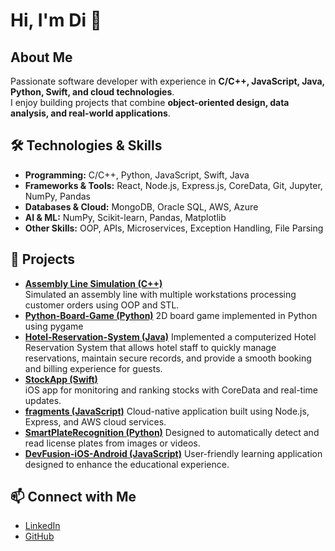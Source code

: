 # Hi, I'm Di 👋

## About Me
Passionate software developer with experience in **C/C++, JavaScript, Java, Python, Swift, and cloud technologies**.  
I enjoy building projects that combine **object-oriented design, data analysis, and real-world applications**.

## 🛠 Technologies & Skills
- **Programming:** C/C++, Python, JavaScript, Swift, Java  
- **Frameworks & Tools:** React, Node.js, Express.js, CoreData, Git, Jupyter, NumPy, Pandas  
- **Databases & Cloud:** MongoDB, Oracle SQL, AWS, Azure
- **AI & ML:** NumPy, Scikit-learn, Pandas, Matplotlib
- **Other Skills:** OOP, APIs, Microservices, Exception Handling, File Parsing

## 📂 Projects
- **[Assembly Line Simulation (C++)](https://github.com/dliu84/Assembly-Line-Simulation)**  
  Simulated an assembly line with multiple workstations processing customer orders using OOP and STL.
- **[Python-Board-Game (Python)](https://github.com/dliu84/Python-Board-Game)**
  2D board game implemented in Python using pygame
- **[Hotel-Reservation-System (Java)](https://github.com/dliu84/Hotel-Reservation-System)**
  Implemented a computerized Hotel Reservation System that allows hotel staff to quickly manage reservations, maintain secure records, and provide a smooth booking and billing experience for guests.
- **[StockApp (Swift)](https://github.com/dliu84/StockApp-iOS-Application)**  
  iOS app for monitoring and ranking stocks with CoreData and real-time updates.
- **[fragments (JavaScript)](https://github.com/dliu84/fragments)**
  Cloud-native application built using Node.js, Express, and AWS cloud services.
- **[SmartPlateRecognition (Python)](https://github.com/dliu84/SmartPlateRecognition)**
  Designed to automatically detect and read license plates from images or videos.
- **[DevFusion-iOS-Android (JavaScript)](https://github.com/dliu84/DevFusion-iOS-Android)**
  User-friendly learning application designed to enhance the educational experience.



## 📫 Connect with Me
- [LinkedIn](https://www.linkedin.com/in/di-liu-b4463256)  
- [GitHub](https://github.com/dliu84)  

<!--![Di's GitHub stats](https://github-readme-stats.vercel.app/api?username=dliu84&show_icons=true&theme=radical)-->

<!--
**dliu84/dliu84** is a ✨ _special_ ✨ repository because its `README.md` (this file) appears on your GitHub profile.

Here are some ideas to get you started:

- 🔭 I’m currently working on ...
- 🌱 I’m currently learning ...
- 👯 I’m looking to collaborate on ...
- 🤔 I’m looking for help with ...
- 💬 Ask me about ...
- 📫 How to reach me: ...
- 😄 Pronouns: ...
- ⚡ Fun fact: ...
-->
